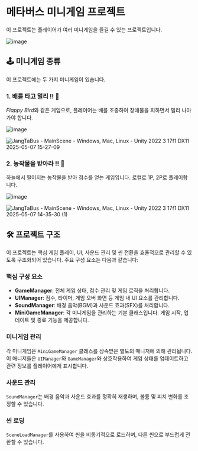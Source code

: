 # 메타버스 미니게임 프로젝트

이 프로젝트는 플레이어가 여러 미니게임을 즐길 수 있는 프로젝트입니다.

![image](https://github.com/user-attachments/assets/452bec9f-b1c6-4975-9528-9680665009a7)



## 🕹 미니게임 종류

이 프로젝트에는 두 가지 미니게임이 있습니다.

### 1. **배를 타고 멀리 !!** 🌊
*Flappy Bird*와 같은 게임으로, 플레이어는 배를 조종하여 장애물을 피하면서 멀리 나아가야 합니다.

![image](https://github.com/user-attachments/assets/2d349162-9f1d-4ef3-9352-0695bf877b33)

![JangTaBus - MainScene - Windows, Mac, Linux - Unity 2022 3 17f1 _DX11_ 2025-05-07 15-27-09](https://github.com/user-attachments/assets/5c1050d2-2880-45df-a746-0410deb1a757)


### 2. **농작물을 받아라 !!** 🌾
하늘에서 떨어지는 농작물을 받아 점수를 얻는 게임입니다. 로컬로 1P, 2P로 플레이합니다.

![image](https://github.com/user-attachments/assets/0853676b-ae13-427c-bdee-7ad1ff2c0fef)

![JangTaBus - MainScene - Windows, Mac, Linux - Unity 2022 3 17f1 _DX11_ 2025-05-07 14-35-30 (1)](https://github.com/user-attachments/assets/ed5c24f0-c0db-4648-9cea-bd6af259974f)




## 🛠 프로젝트 구조

이 프로젝트는 핵심 게임 플레이, UI, 사운드 관리 및 씬 전환을 효율적으로 관리할 수 있도록 구조화되어 있습니다. 주요 구성 요소는 다음과 같습니다:

### 핵심 구성 요소

- **GameManager**: 전체 게임 상태, 점수 관리 및 게임 로직을 처리합니다.
- **UIManager**: 점수, 타이머, 게임 오버 화면 등 게임 내 UI 요소를 관리합니다.
- **SoundManager**: 배경 음악(BGM)과 사운드 효과(SFX)를 처리합니다.
- **MiniGameManager**: 각 미니게임을 관리하는 기본 클래스입니다. 게임 시작, 업데이트 및 종료 기능을 제공합니다.

### 미니게임 관리

각 미니게임은 `MiniGameManager` 클래스를 상속받은 별도의 매니저에 의해 관리됩니다. 이 매니저들은 `UIManager`와 `GameManager`와 상호작용하여 게임 상태를 업데이트하고 관련 정보를 플레이어에게 표시합니다.

### 사운드 관리

`SoundManager`는 배경 음악과 사운드 효과를 정확히 재생하며, 볼륨 및 피치 변화를 조정할 수 있습니다.

### 씬 로딩

`SceneLoadManager`를 사용하여 씬을 비동기적으로 로드하며, 다른 씬으로 부드럽게 전환할 수 있습니다.
